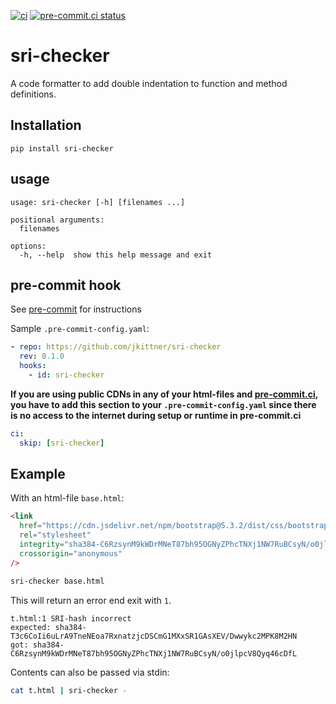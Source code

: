 [![ci](https://github.com/jkittner/sri-checker/actions/workflows/ci.yml/badge.svg)](https://github.com/jkittner/sri-checker/actions/workflows/ci.yml)
[![pre-commit.ci status](https://results.pre-commit.ci/badge/github/jkittner/sri-checker/main.svg)](https://results.pre-commit.ci/latest/github/jkittner/sri-checker/main)

# sri-checker

A code formatter to add double indentation to function and method definitions.

## Installation

`pip install sri-checker`

## usage

```console
usage: sri-checker [-h] [filenames ...]

positional arguments:
  filenames

options:
  -h, --help  show this help message and exit
```

## pre-commit hook

See [pre-commit](https://pre-commit.com) for instructions

Sample `.pre-commit-config.yaml`:

```yaml
- repo: https://github.com/jkittner/sri-checker
  rev: 0.1.0
  hooks:
    - id: sri-checker
```

**If you are using public CDNs in any of your html-files and [pre-commit.ci](https://pre-commit.ci), you have to add this section to your `.pre-commit-config.yaml` since there is no access to the internet during setup or runtime in pre-commit.ci**

```yaml
ci:
  skip: [sri-checker]
```

## Example

With an html-file `base.html`:

```html
<link
  href="https://cdn.jsdelivr.net/npm/bootstrap@5.3.2/dist/css/bootstrap.min.css"
  rel="stylesheet"
  integrity="sha384-C6RzsynM9kWDrMNeT87bh95OGNyZPhcTNXj1NW7RuBCsyN/o0jlpcV8Qyq46cDfL"
  crossorigin="anonymous"
/>
```

```bash
sri-checker base.html
```

This will return an error end exit with `1`.

```console
t.html:1 SRI-hash incorrect
expected: sha384-T3c6CoIi6uLrA9TneNEoa7RxnatzjcDSCmG1MXxSR1GAsXEV/Dwwykc2MPK8M2HN
got: sha384-C6RzsynM9kWDrMNeT87bh95OGNyZPhcTNXj1NW7RuBCsyN/o0jlpcV8Qyq46cDfL

```

Contents can also be passed via stdin:

```bash
cat t.html | sri-checker -
```

